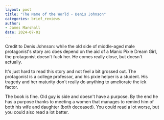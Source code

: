 ```yaml
---
layout: post
title: "The Name of the World - Denis Johnson"
categories: brief_reviews
author:
- James Marshall
date: 2024-07-01
---
```


Credit to Denis Johnson: while the old side of middle-aged male protagonist's story arc does depend on the aid of a Manic Pixie Dream Girl, the protagonist doesn't fuck her. He comes really close, but doesn't actually.

It's just hard to read this story and not feel a bit grossed out. The protagonist is a college professor, and his pixie helper is a student. His tragedy and her maturity don't really do anything to ameliorate the ick factor.

The book is fine. Old guy is side and doesn't have a purpose. By the end he has a purpose thanks to meeting a women that manages to remind him of both his wife and daughter (both deceased). You could read a lot worse, but you could also read a lot better.
